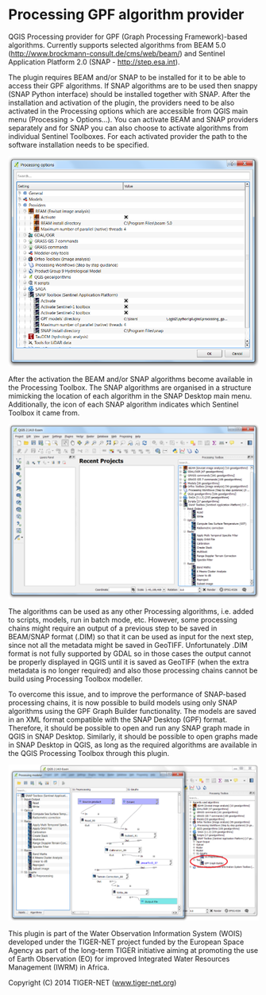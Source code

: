 Processing GPF algorithm provider
==============

QGIS Processing provider for GPF (Graph Processing Framework)-based algorithms. Currently supports selected algorithms from BEAM 5.0 (http://www.brockmann-consult.de/cms/web/beam/) and Sentinel Application Platform 2.0 (SNAP - http://step.esa.int).

The plugin requires BEAM and/or SNAP to be installed for it to be able to access their GPF algorithms. If SNAP algorithms are to be used then snappy (SNAP Python interface) should be installed together with SNAP. After the installation and activation of the plugin, the providers need to be also activated in the Processing options which are accessible from QGIS main menu (Processing > Options...). You can activate BEAM and SNAP providers separately and for SNAP you can also choose to activate algorithms from individual Sentinel Toolboxes. For each activated provider the path to the software installation needs to be specified.

![](https://github.com/TIGER-NET/screenshots/blob/master/Processing-GPF/activate.png)

After the activation the BEAM and/or SNAP algorithms become available in the Processing Toolbox. The SNAP algorithms are organised in a structure mimicking the location of each algorithm in the SNAP Desktop main menu. Additionally, the icon of each SNAP algorithm indicates which Sentinel Toolbox it came from.

![](https://github.com/TIGER-NET/screenshots/blob/master/Processing-GPF/algorithms.png)

The algorithms can be used as any other Processing algorithms, i.e. added to scripts, models, run in batch mode, etc. However, some processing chains might require an output of a previous step to be saved in BEAM/SNAP format (.DIM) so that it can be used as input for the next step, since not all the metadata might be saved in GeoTIFF. Unfortunately .DIM format is not fully supported by GDAL so in those cases the output cannot be properly displayed in QGIS until it is saved as GeoTIFF (when the extra metadata is no longer required) and also those processing chains cannot be build using Processing Toolbox modeller. 

To overcome this issue, and to improve the performance of SNAP-based processing chains, it is now possible to build models using only SNAP algorithms using the GPF Graph Builder functionality. The models are saved in an XML format compatible with the SNAP Desktop (GPF) format. Therefore, it should be possible to open and run any SNAP graph made in QGIS in SNAP Desktop. Similarly, it should be possible to open graphs made in SNAP Desktop in QGIS, as long as the required algorithms are available in the QGIS Processing Toolbox through this plugin.

![](https://github.com/TIGER-NET/screenshots/blob/master/Processing-GPF/graphs.png)

This plugin is part of the Water Observation Information System (WOIS) developed under the TIGER-NET project funded by the European Space Agency as part of the long-term TIGER initiative aiming at promoting the use of Earth Observation (EO) for improved Integrated Water Resources Management (IWRM) in Africa.

Copyright (C) 2014 TIGER-NET (www.tiger-net.org)
